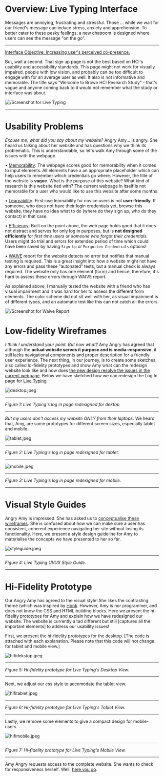 # Overview: Live Typing Interface

Messages are annoying, frustrating and stressful. Those ... while we wait for our friend's message can induce stress, anxiety and apprehension. To better cater to these pesky feelings, a new chatroom is designed where users can see the message "on the go".

****

[Interface Objective: Increasing user's perceived co-presence.](http://chatatbrownhci.herokuapp.com)

But, wait a second. That sign up page is not the best based on HCI's usability and accessibility standards. This page might not work for visually impaired, people with low vision, and probably can be too difficult to engage with for an average user as well. It also is not informative and memorable. The title says "Welcome to Brown HCI Research Study" - that's vague and anyone coming back to it would not remember what the study or interface was about.

![/Screenshot for Live Typing](images//livetypingss1.jpeg)

****

# Usability Problems

_Excuse me, what did you say about my website?_ Angry Amy... is angry. She heard us talking about her website and has questions why we think its problematic. This is understandable, so let's walk Amy through some of the issues with the webpage.

• [Memorability](https://sleepypinks.github.io/redesign): The webpage scores good for memorability when it comes to input elements. All elements have a an appropriate placeholder which can help users to remember which credentials go where. However, the title of the website is **vague**. What is the purpose of this website? What kind of research is this website tied with? The current webpage in itself is not memorable for a user who would like to use this website after some months.

• [Learnability](https://sleepypinks.github.io/redesign): First-use learnability for novice users is not **user-friendly**. If someone, who does not have their login credentials yet, browse this website, they have no idea what to do (where do they sign up, who do they contact) in that case.

• [Efficiency](https://sleepypinks.github.io/redesign): Built on the point above, the web page holds good that it does not distract and serves for only log in purposes, but is **not designed efficiently** for _first time users_ or _someone who forgot their credentials_. Users might do trial and errors for extended period of time which could have been saved by having `Sign Up` or `Forgotten Credentials` options!

• [WAIVE]() report for the website detects no error but notifies that manual testing is required. This is a great insight into how a website might not have any errors and pass these "autonated" tests, but a manual check is always required. The website only has one element (form) and hence, therefore, it's hard to assess these errors through WAIVE report.

As explained above, I manually tested the website with a friend who has visual impairment and it was hard for her to assess the different form elements. The color scheme did not sit well with her, as visual impairment is of different types, and an automatic test like this can not catch all the errors. 

![/Screenshot for Waive Report](images//waive_report.jpeg)

# Low-fidelity Wireframes

_I think I understand your point. But now what?_ Amy Angry has agreed that although the **actual website serves it purpose and is media-responsive**, it still lacks navigational components and proper description for a friendly user experience. The next thing, in our journey, is to create some sketches, also called lo-fidelity prototypes and show Amy what can the redesign website look like and how does [the new design resolve the issues in the current webpage](). Below we have sketched how we can redesign the Log In page for [Live Typing](chatatbrownhci.herokuapp.com).

![desktop.jpeg](images/desktop.jpeg)

*****

*Figure 1: Live Typing's log in page redesigned for dektop.*

*****

_But my users don't access my website ONLY from their laptops_. We heard that, Amy, are some prototypes for different screen sizes, especially tablet and mobile.

![tablet.jpeg](images/tablet.jpeg)

*****

*Figure 2: Live Typing's log in page redesigned for tablet.*

*****

![mobile.jpeg](images/mobile.png)

*****

*Figure 3: Live Typing's log in page redesigned for mobile.*

*****

# Visual Style Guides

Angry Amy is impressed. She has asked us to [conceptualise these wireframes](). She is confused about how we can make sure a user has consistent, coherent experience navigating her site without losing its functionality. Here, we present a style design guideline for Amy to materialise the concepts we have presented to her so far.

![styleguide.jpeg](images/styleguide.jpeg)

*****

*Figure 4: Live Typing UI/UX Style Guide.*

*****

# Hi-Fidelity Prototype

Our Angry Amy has agreed to the visual style! She likes the contrasting theme (which was inspired by [Honk](). However, Amy is nor programmer, and does not know the CSS and HTML building blocks. Here we present the hi-fidelity prototypes for Amy and explain how we have redesigned our website. The website is currently a tad different but still [captures all the important elements] to address our usability issues!


First, we present the hi-fidelity prototypes for the desktop. [The code is attached with each explanation. Please note that this code will not change for tablet and mobile view.]

![hifidekstop.jpeg](images/hifidesktop.jpeg)

*****

*Figure 5: Hi-fidelity prototype for Live Typing's Desktop View.*

*****

Next, we adjust our css style to accomodate the tablet view.

![hifitablet.jpeg](images/hifitablet.jpeg)

*****

*Figure 6: Hi-fidelity prototype for Live Typing's Tablet View.*

*****

Lastly, we remove some elements to give a compact design for mobile-users.

![hifimobile.jpeg](images/hifimobile.jpeg)

*****

*Figure 7: Hi-fidelity prototype for Live Typing's Mobile View.*

*****

Amy Angry requests access to the complete website. She wants to check for responsiveness herself. Well, [here you go](https://chatappforuiux.herokuapp.com/).
